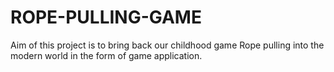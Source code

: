 # ROPE-PULLING-GAME
Aim of this project is to bring back our childhood game Rope pulling into the  modern world in the form of game application. 
